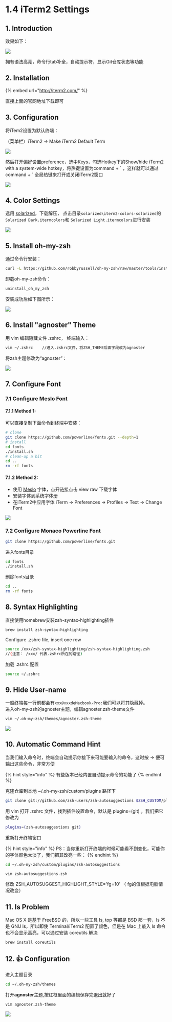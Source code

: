 # 1.4 iTerm2 Settings

## 1. Introduction

效果如下：

![](../.gitbook/assets/ping-mu-kuai-zhao-20190130-shang-wu-11.08.11.png)

 拥有语法高亮，命令行tab补全，自动提示符，显示Git仓库状态等功能

## 2. Installation

{% embed url="http://iterm2.com/" %}

直接上面的官网地址下载即可

## 3. Configuration

 将iTem2设置为默认终端：

 （菜单栏）iTerm2 -&gt; Make iTerm2 Default Term

![](../.gitbook/assets/ping-mu-kuai-zhao-20190130-shang-wu-11.08.44.png)

 然后打开偏好设置preference，选中Keys，勾选Hotkey下的Show/hide iTerm2 with a system-wide hotkey，将热键设置为command + \` ，这样就可以通过command + \` 全局热键来打开或关闭iTerm2窗口

![](../.gitbook/assets/ping-mu-kuai-zhao-20190130-shang-wu-11.10.25.png)

## 4. Color Settings

 选用 [solarized](http://ethanschoonover.com/solarized)，下载解压， 点击目录`solarized\iterm2-colors-solarized`的`Solarized Dark.itermcolors`和 `Solarized Light.itermcolors`进行安装

![](../.gitbook/assets/ping-mu-kuai-zhao-20190130-shang-wu-11.11.40.png)

## 5. Install oh-my-zsh

 通过命令行安装：

```bash
curl -L https://github.com/robbyrussell/oh-my-zsh/raw/master/tools/install.sh | sh
```

 卸载oh-my-zsh命令：

```bash
uninstall_oh_my_zsh
```

安装成功后如下图所示：

![](../.gitbook/assets/4.png)

## 6. Install "agnoster" Theme

 用 vim 编辑隐藏文件 .zshrc， 终端输入：

```bash
vim ~/.zshrc    //进入.zshrc文件，将ZSH_THEME后面字段改为agnoster
```

 将zsh主题修改为“agnoster”：

![](../.gitbook/assets/5.jpg)

## 7. Configure Font

### 7.1 Configure Meslo Font

#### 7.1.1 Method 1:

 可以直接复制下面命令到终端中安装：

```bash
# clone
git clone https://github.com/powerline/fonts.git --depth=1
# install
cd fonts
./install.sh
# clean-up a bit
cd ..
rm -rf fonts
```

#### 7.1.2 Method 2:

*  使用 [Meslo](https://github.com/powerline/fonts/blob/master/Meslo%20Slashed/Meslo%20LG%20M%20Regular%20for%20Powerline.ttf) 字体，点开链接点击 view raw 下载字体
*  安装字体到系统字体册
*  在iTerm2中应用字体 iTerm -&gt; Preferences -&gt; Profiles -&gt; Text -&gt; Change Font

![](../.gitbook/assets/ping-mu-kuai-zhao-20190130-shang-wu-11.15.11.png)

### 7.2 Configure Monaco Powerline Font

```bash
git clone https://github.com/powerline/fonts.git
```

 进入fonts目录

```bash
cd fonts
./install.sh
```

 删除fonts目录

```bash
cd ..
rm -rf fonts
```

## 8. Syntax Highlighting

 直接使用homebrew安装zsh-syntax-highlighting插件

```bash
brew install zsh-syntax-highlighting
```

Configure .zshrc file, insert one row

```bash
source /xxx/zsh-syntax-highlighting/zsh-syntax-highlighting.zsh
//(注意： /xxx/ 代表.zshrc所在的路径)
```

加载 .zshrc 配置

```bash
source ~/.zshrc
```

## 9. Hide User-name

 一般终端每一行前都会有`xxx@xxxdeMacbook-Pro:`我们可以将其隐藏掉。  
进入oh-my-zsh的agnoster主题，编辑agnoster.zsh-theme文件

```bash
vim ~/.oh-my-zsh/themes/agnoster.zsh-theme
```

![](../.gitbook/assets/7.jpg)

## 10. Automatic Command Hint

 当我们输入命令时，终端会自动提示你接下来可能要输入的命令，这时按 → 便可输出这些命令，非常方便

{% hint style="info" %}
有些版本已经内置自动提示命令的功能了
{% endhint %}

 克隆仓库到本地 ~/.oh-my-zsh/custom/plugins 路径下

```bash
git clone git://github.com/zsh-users/zsh-autosuggestions $ZSH_CUSTOM/plugins/zsh-autosuggestions
```

 用 vim 打开 .zshrc 文件，找到插件设置命令，默认是 plugins=\(git\) ，我们把它修改为

```bash
plugins=(zsh-autosuggestions git)
```

 重新打开终端窗口

{% hint style="info" %}
 PS：当你重新打开终端的时候可能看不到变化，可能你的字体颜色太淡了，我们把其改亮一些：
{% endhint %}

```bash
cd ~/.oh-my-zsh/custom/plugins/zsh-autosuggestions 
```

```bash
vim zsh-autosuggestions.zsh
```

 修改 ZSH\_AUTOSUGGEST\_HIGHLIGHT\_STYLE='fg=10' （ fg的值根据电脑情况改变）

## 11. ls Problem

 Mac OS X 是基于 FreeBSD 的，所以一些工具 ls, top 等都是 BSD 那一套，ls 不是 GNU ls，所以即使 Terminal/iTerm2 配置了颜色，但是在 Mac 上敲入 ls 命令也不会显示高亮，可以通过安装 coreutils 解决

```bash
brew install coreutils
```

## 12. 👍 Configuration

 进入主题目录

```bash
cd ~/.oh-my-zsh/themes
```

 打开**agnoster**主题,按红框里面的编辑保存完退出就好了

```bash
vim agnoster.zsh-theme
```

![](../.gitbook/assets/8.png)

